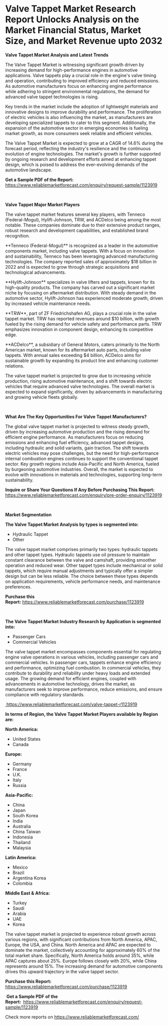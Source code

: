 <p><h1>Valve Tappet Market Research Report Unlocks Analysis on the Market Financial Status, Market Size, and Market Revenue upto 2032</h1></p><p><strong>Valve Tappet Market Analysis and Latest Trends</strong></p>
<p><p>The Valve Tappet Market is witnessing significant growth driven by increasing demand for high-performance engines in automotive applications. Valve tappets play a crucial role in the engine's valve timing and operation, contributing to improved efficiency and reduced emissions. As automotive manufacturers focus on enhancing engine performance while adhering to stringent environmental regulations, the demand for advanced valve tappet technologies is rising.</p><p>Key trends in the market include the adoption of lightweight materials and innovative designs to improve durability and performance. The proliferation of electric vehicles is also influencing the market, as manufacturers are developing specialized tappets to cater to this segment. Additionally, the expansion of the automotive sector in emerging economies is fueling market growth, as more consumers seek reliable and efficient vehicles. </p><p>The Valve Tappet Market is expected to grow at a CAGR of 14.6% during the forecast period, reflecting the industry's resilience and the continuous evolution of engine technologies. The market's growth is further supported by ongoing research and development efforts aimed at enhancing tappet design, which is poised to address the ever-evolving demands of the automotive landscape.</p></p>
<p><strong>Get a Sample PDF of the Report:&nbsp;</strong> <a href="https://www.reliablemarketforecast.com/enquiry/request-sample/1123919?utm_campaign=2472&utm_medium=2&utm_source=Github&utm_content=ia&utm_term=30032025&utm_id=valve-tappet">https://www.reliablemarketforecast.com/enquiry/request-sample/1123919</a></p>
<p>&nbsp;</p>
<p><strong>Valve Tappet Major Market Players</strong></p>
<p><p>The valve tappet market features several key players, with Tenneco (Federal-Mogul), Hylift-Johnson, TRW, and ACDelco being among the most notable. These companies dominate due to their extensive product ranges, robust research and development capabilities, and established brand recognition.</p><p>**Tenneco (Federal-Mogul)** is recognized as a leader in the automotive components market, including valve tappets. With a focus on innovation and sustainability, Tenneco has been leveraging advanced manufacturing technologies. The company reported sales of approximately $18 billion in 2022 and is expected to grow through strategic acquisitions and technological advancements.</p><p>**Hylift-Johnson** specializes in valve lifters and tappets, known for its high-quality products. The company has carved out a significant market niche by focusing on aftermarket distribution. With steady demand in the automotive sector, Hylift-Johnson has experienced moderate growth, driven by increased vehicle maintenance needs.</p><p>**TRW**, part of ZF Friedrichshafen AG, plays a crucial role in the valve tappet market. TRW has reported revenues around $10 billion, with growth fueled by the rising demand for vehicle safety and performance parts. TRW emphasizes innovation in component design, enhancing its competitive edge.</p><p>**ACDelco**, a subsidiary of General Motors, caters primarily to the North American market, known for its aftermarket auto parts, including valve tappets. With annual sales exceeding $4 billion, ACDelco aims for sustainable growth by expanding its product line and enhancing customer relations.</p><p>The valve tappet market is projected to grow due to increasing vehicle production, rising automotive maintenance, and a shift towards electric vehicles that require advanced valve technologies. The overall market is expected to expand significantly, driven by advancements in manufacturing and growing vehicle fleets globally.</p></p>
<p>&nbsp;</p>
<p><strong>What Are The Key Opportunities For Valve Tappet Manufacturers?</strong></p>
<p><p>The global valve tappet market is projected to witness steady growth, driven by increasing automotive production and the rising demand for efficient engine performance. As manufacturers focus on reducing emissions and enhancing fuel efficiency, advanced tappet designs, including hydraulic and solid variants, gain traction. The shift towards electric vehicles may pose challenges, but the need for high-performance internal combustion engines continues to support the conventional tappet sector. Key growth regions include Asia-Pacific and North America, fueled by burgeoning automotive industries. Overall, the market is expected to evolve with innovations in materials and technologies, supporting long-term sustainability.</p></p>
<p><strong>Inquire or Share Your Questions If Any Before Purchasing This Report:</strong> <a href="https://www.reliablemarketforecast.com/enquiry/pre-order-enquiry/1123919?utm_campaign=2472&utm_medium=2&utm_source=Github&utm_content=ia&utm_term=30032025&utm_id=valve-tappet">https://www.reliablemarketforecast.com/enquiry/pre-order-enquiry/1123919</a></p>
<p>&nbsp;</p>
<p><strong>Market Segmentation</strong></p>
<p><strong>The Valve Tappet Market Analysis by types is segmented into:</strong></p>
<p><ul><li>Hydraulic Tappet</li><li>Other</li></ul></p>
<p><p>The valve tappet market comprises primarily two types: hydraulic tappets and other tappet types. Hydraulic tappets use oil pressure to maintain constant clearance between the valve and camshaft, providing smoother operation and reduced wear. Other tappet types include mechanical or solid tappets, which require manual adjustments and typically offer a simpler design but can be less reliable. The choice between these types depends on application requirements, vehicle performance needs, and maintenance preferences.</p></p>
<p><strong>Purchase this Report:&nbsp;</strong><a href="https://www.reliablemarketforecast.com/purchase/1123919?utm_campaign=2472&utm_medium=2&utm_source=Github&utm_content=ia&utm_term=30032025&utm_id=valve-tappet">https://www.reliablemarketforecast.com/purchase/1123919</a></p>
<p>&nbsp;</p>
<p><strong>The Valve Tappet Market Industry Research by Application is segmented into:</strong></p>
<p><ul><li>Passenger Cars</li><li>Commercial Vehicles</li></ul></p>
<p><p>The valve tappet market encompasses components essential for regulating engine valve operations in various vehicles, including passenger cars and commercial vehicles. In passenger cars, tappets enhance engine efficiency and performance, optimizing fuel combustion. In commercial vehicles, they contribute to durability and reliability under heavy loads and extended usage. The growing demand for efficient engines, coupled with advancements in automotive technology, drives the market, as manufacturers seek to improve performance, reduce emissions, and ensure compliance with regulatory standards.</p></p>
<p><a href="https://www.reliablemarketforecast.com/valve-tappet-r1123919?utm_campaign=2472&utm_medium=2&utm_source=Github&utm_content=ia&utm_term=30032025&utm_id=valve-tappet">&nbsp;https://www.reliablemarketforecast.com/valve-tappet-r1123919</a></p>
<p><strong>In terms of Region, the Valve Tappet Market Players available by Region are:</strong></p>
<p>
    <p> <strong> North America: </strong>
        <ul>
            <li>United States</li>
            <li>Canada</li>
        </ul>
        </p> 
    <p> <strong> Europe: </strong>
        <ul>
            <li>Germany</li>
            <li>France</li>
            <li>U.K.</li>
            <li>Italy</li>
            <li>Russia</li>
        </ul>
        </p> 
    <p> <strong> Asia-Pacific: </strong>
        <ul>
            <li>China</li>
            <li>Japan</li>
            <li>South Korea</li>
            <li>India</li>
            <li>Australia</li>
            <li>China Taiwan</li>
            <li>Indonesia</li>
            <li>Thailand</li>
            <li>Malaysia</li>
        </ul>
        </p> 
    <p> <strong> Latin America: </strong>
        <ul>
            <li>Mexico</li>
            <li>Brazil</li>
            <li>Argentina Korea</li>
            <li>Colombia</li>
        </ul>
        </p> 
    <p> <strong> Middle East & Africa: </strong>
        <ul>
            <li>Turkey</li>
            <li>Saudi</li>
            <li>Arabia</li>
            <li>UAE</li>
            <li>Korea</li>
        </ul>
    </p>
    </p>
<p><p>The valve tappet market is projected to experience robust growth across various regions, with significant contributions from North America, APAC, Europe, the USA, and China. North America and APAC are expected to dominate the market, collectively accounting for approximately 60% of the total market share. Specifically, North America holds around 35%, while APAC captures about 25%. Europe follows closely with 20%, while China represents around 15%. The increasing demand for automotive components drives this upward trajectory in the valve tappet sector.</p></p>
<p><strong>Purchase this Report: </strong><a href="https://www.reliablemarketforecast.com/purchase/1123919?utm_campaign=2472&utm_medium=2&utm_source=Github&utm_content=ia&utm_term=30032025&utm_id=valve-tappet">https://www.reliablemarketforecast.com/purchase/1123919</a></p>
<p>&nbsp;<strong>Get a Sample PDF of the Report:&nbsp;&nbsp;</strong><a href="https://www.reliablemarketforecast.com/enquiry/request-sample/1123919?utm_campaign=2472&utm_medium=2&utm_source=Github&utm_content=ia&utm_term=30032025&utm_id=valve-tappet">https://www.reliablemarketforecast.com/enquiry/request-sample/1123919</a></p>
<p><strong></strong></p>
<p>Check more reports on <a href="https://www.reliablemarketforecast.com/?utm_campaign=2472&utm_medium=2&utm_source=Github&utm_content=ia&utm_term=30032025&utm_id=valve-tappet">https://www.reliablemarketforecast.com/</a></p>